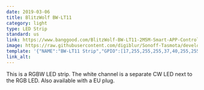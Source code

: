 ```yaml
---
date: 2019-03-06
title: BlitzWolf BW-LT11
category: light
type: LED Strip
standard: us
link: https://www.banggood.com/BlitzWolf-BW-LT11-2M5M-Smart-APP-Control-RGBW-LED-Light-Strip-Kit-or-1M-Strip-Light-Extension-Plus-p-1390470.html
image: https://raw.githubusercontent.com/digiblur/Sonoff-Tasmota/development/jpgs/blitzwolf_led_strip.jpg
template: '{"NAME":"BW-LT11 Strip","GPIO":[17,255,255,255,37,40,255,255,38,255,39,255,255],"FLAG":0,"BASE":18}' 
link_alt: 
---
```



This is a RGBW LED strip. The white channel is a separate CW LED next to the RGB LED.  Also available with a EU plug.





